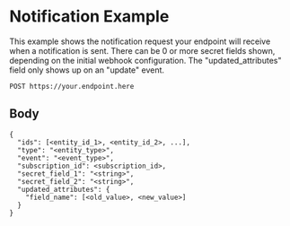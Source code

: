 # Notification Example

This example shows the notification request your endpoint will receive when a notification is sent. There can be 0 or more secret fields shown, depending on the initial webhook configuration. The "updated\_attributes" field only shows up on an "update" event.

`POST https://your.endpoint.here`

## Body

```text
{
  "ids": [<entity_id_1>, <entity_id_2>, ...],
  "type": "<entity_type>",
  "event": "<event_type>",
  "subscription_id": <subscription_id>,
  "secret_field_1": "<string>",
  "secret_field_2": "<string>",
  "updated_attributes": {
    "field_name": [<old_value>, <new_value>]
  }
}
```


